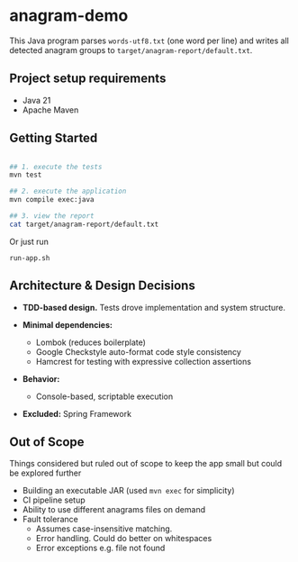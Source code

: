 
# anagram-demo

This Java program parses `words-utf8.txt` (one word per line) and writes all detected anagram groups to `target/anagram-report/default.txt`.


## Project setup requirements

- Java 21
- Apache Maven

## Getting Started

```bash

## 1. execute the tests
mvn test

## 2. execute the application
mvn compile exec:java

## 3. view the report
cat target/anagram-report/default.txt
```

Or just run

`run-app.sh`

## Architecture & Design Decisions

- **TDD-based design.** Tests drove implementation and system structure.

- **Minimal dependencies:**
    - Lombok (reduces boilerplate)
    - Google Checkstyle auto-format code style consistency
    - Hamcrest for testing with expressive collection assertions
- **Behavior:**
    - Console-based, scriptable execution
- **Excluded:** Spring Framework

## Out of Scope

Things considered but ruled out of scope to keep the app small but could be explored further

- Building an executable JAR (used `mvn exec` for simplicity)
- CI pipeline setup
- Ability to use different anagrams files on demand
- Fault tolerance
   - Assumes case-insensitive matching.
   - Error handling. Could do better on whitespaces
   - Error exceptions e.g. file not found
